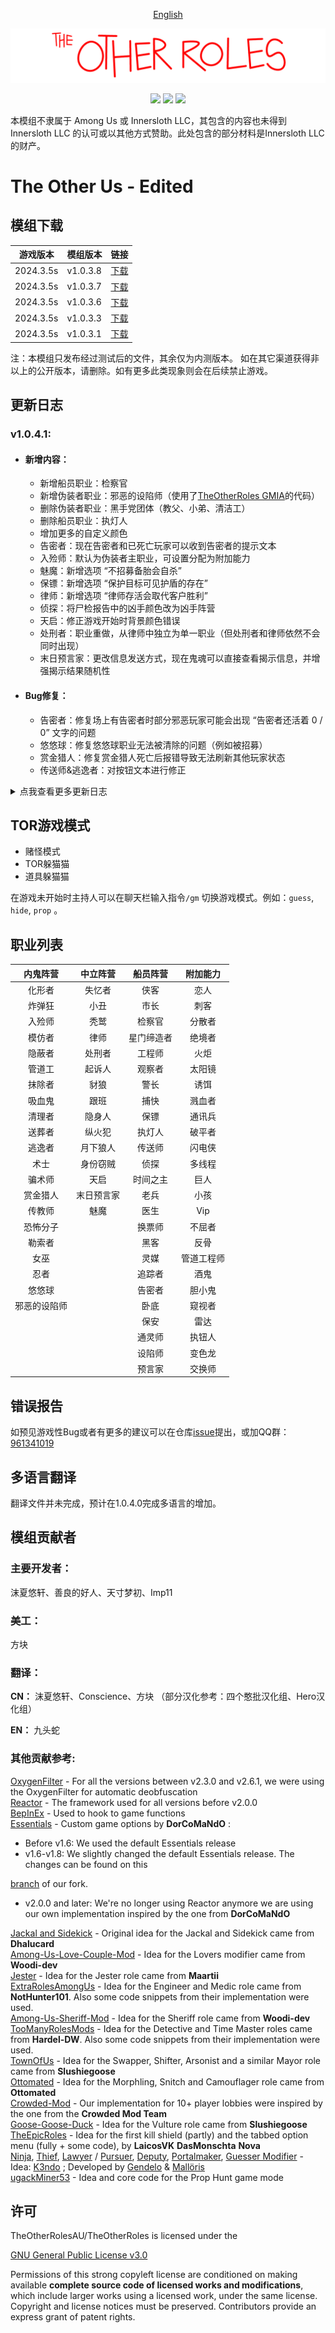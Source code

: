 <p align="center"> <a href="README_EN.md"> English </a> </p>

![mod banner](./Images/TOR_logo.png)

<p align="center"><a href="https://github.com/mxyx-club/TheOtherUs-Edited/releases/latest">
<img src="https://badgen.net/github/release/mxyx-club/TheOtherUs-Edited"></a>
<img src="https://badgen.net/github/assets-dl/mxyx-club/TheOtherUs-Edited">
<img src="https://badgen.net/github/watchers/mxyx-club/TheOtherUs-Edited"></p>

本模组不隶属于 Among Us 或 Innersloth LLC，其包含的内容也未得到 Innersloth LLC 的认可或以其他方式赞助。此处包含的部分材料是Innersloth LLC的财产。

# The Other Us - Edited

## 模组下载

| 游戏版本  | 模组版本 | 链接                                                         |
| --------- | -------- | ------------------------------------------------------------ |
| 2024.3.5s | v1.0.3.8 | [下载](https://github.com/mxyx-club/TheOtherUs-Edited/releases/download/v1.0.3.8/TheOtherUs.zip) |
| 2024.3.5s | v1.0.3.7 | [下载](https://github.com/mxyx-club/TheOtherUs-Edited/releases/download/v1.0.3.7/TheOtherRoles.zip) |
| 2024.3.5s | v1.0.3.6 | [下载](https://github.com/mxyx-club/TheOtherUs-Edited/releases/download/v1.0.3.6/TheOtherRoles.zip) |
| 2024.3.5s | v1.0.3.3 | [下载](https://github.com/mxyx-club/TheOtherUs-Edited/releases/download/v1.0.3.3/TheOtherRoles.zip) |
| 2024.3.5s | v1.0.3.1 | [下载](https://github.com/mxyx-club/TheOtherUs/releases/download/v1.0.3.1/TheOtherUs.zip) |

注：本模组只发布经过测试后的文件，其余仅为内测版本。
    如在其它渠道获得非以上的公开版本，请删除。如有更多此类现象则会在后续禁止游戏。

## 更新日志

###  v1.0.4.1:

 - #### 新增内容：

    - 新增船员职业：检察官
    - 新增伪装者职业：邪恶的设陷师（使用了[TheOtherRoles GMIA](https://github.com/dabao40/TheOtherRolesGMIA)的代码）
    - 删除伪装者职业：黑手党团体（教父、小弟、清洁工）
    - 删除船员职业：执灯人
    - 增加更多的自定义颜色
    - 告密者：现在告密者和已死亡玩家可以收到告密者的提示文本
    - 入殓师：默认为伪装者主职业，可设置分配为附加能力
    - 魅魔：新增选项 “不招募备胎会自杀”
    - 保镖：新增选项 “保护目标可见护盾的存在”
    - 律师：新增选项 “律师存活会取代客户胜利”
    - 侦探：将尸检报告中的凶手颜色改为凶手阵营
    - 天启：修正游戏开始时背景颜色错误
    - 处刑者：职业重做，从律师中独立为单一职业（但处刑者和律师依然不会同时出现）
    - 末日预言家：更改信息发送方式，现在鬼魂可以直接查看揭示信息，并增强揭示结果随机性

 - #### Bug修复：

    - 告密者：修复场上有告密者时部分邪恶玩家可能会出现 “告密者还活着 0 / 0” 文字的问题
    - 悠悠球：修复悠悠球职业无法被清除的问题（例如被招募）
    - 赏金猎人：修复赏金猎人死亡后报错导致无法刷新其他玩家状态
    - 传送师&逃逸者：对按钮文本进行修正

<details>
  <summary>点我查看更多更新日志</summary>

###  v1.0.3.8:

 - #### 基于TheOtherRoles v4.5.3：

    - 新增伪装者职业：悠悠球
    - 新增选项：“死亡后的伪装者不能破坏”
    - 新增功能：幽灵可以在小地图中查看存活玩家位置
    - 追踪者：新增追踪模式 “仅箭头”、“仅距离检测”、“两者皆有”

 - #### 新增内容：

    - 新增附加能力：巨人（体型更大，移速更慢）
    - 为遵守模组协议，已删除内置解锁衣柜功能
    - TOR躲猫猫：新增选项 “猎人移速倍率”,“躲藏者移速倍率” 
    - 道具躲猫猫：将穿墙功能改为可单独对某阵营启用或直接关闭
    - 道具躲猫猫：新增选项 “猎人移速倍率”,“躲藏者移速倍率” 
    - 身份窃贼：增加可被窃走的身份：“老兵”,“捕快”，可在游戏中具体设置
    - 更换帽子下载路径，旧版本更新至新版本可能需要重新下载帽子

 - #### Bug修复：

    - 躲猫猫模式汉化修正（参考四个憨批汉化组）
    - 修复 “在地图上显示管道” 功能，并新增 “只在会议中显示管道位置” 选项
    - 通灵师：优化对非击杀中立的结果
    - 捕快：在晋升为警长时，如果有失忆者回忆已死去的警长时，该玩家实际得到的职业将变为捕快，并且存活的警长手铐技能会被没收
    - 交换师：为避免bug，暂时将交换师修改为不会原生分配到警长

###  v1.0.3.7:

 - #### 新增内容：

    - 内置解锁原版衣柜
    - 删除“显示颜色深浅”设置按钮，强制开启

 - #### Bug修复：

    - 修复随机出生到管道时，更换地图坐标不重置的问题
    - 末日预言家：修复揭示全随机职业时，职业列表总是以内鬼职业+目标职业的问题

###  v1.0.3.4 ~ 1.0.3.6:

 - #### 新增内容：

    - 新增 “调整紧急破坏持续时间” 的选项  （使用了[SuperNewRoles](https://github.com/SuperNewRoles/SuperNewRoles)的部分代码）
    - 新增 “随机分配修复配线的任务地点” 并且可以修改修复配线的任务总数  （使用了[SuperNewRoles](https://github.com/SuperNewRoles/SuperNewRoles)的部分代码）
    - 将模组设置中“在地图上显示管道”选项移动到游戏内预设中，但目前仍然不可用
    - 优化随机出生，现在分散不会有延迟了
    - 为中国玩家在连接GitHub时自动替换链接为国内镜像源
    - 法医：延长被保护的玩家被击杀时的闪光提醒时间（从0.5s增加到1.5s）
    - 魅魔：将真爱的任务从船员中移除
    - 跟班：新增在赌怪模式中 “强制跟班为赌怪” 的选项
    - 优化随机出生与分散技能的代码逻辑（删除多余代码）

 - #### Bug修复：

    - 豺狼：修复招募按钮在赌怪模式中不会消失的问题
    - 修复一部分技能按钮文本错误
    - 交换师：修复无法与追踪者交换的问题
    - 告密者：修复在设置告密者可揭示击杀中立但实际无法揭示的问题
    - 设陷师：“失忆者” 和 “起诉人” 踩到陷阱时不会显示为邪恶阵营
    - 恐怖分子：在自爆的情况下增加强制自杀（避免部分情况自爆不会死的问题）

###  v1.0.3.3:

 - #### 新增内容：

    - 增加阻止任务获胜的选项（目前无效）
    - 使一部分职业无法共同出现
    - 多线程：不会在任务透明模式开启时生成
    - 告密者：现在可以在会议中查看信息，并且被发现时不能无法被猜测

 - #### Bug修复：

    - 修复内鬼阵营无法超过3名的问题

###  v1.0.3.2:

 - #### 新增内容：

    - 新增附加能力：绝境者（在伪装者阵营只剩1名时减少击杀cd）
    - 随机出生点可选随机出生至通风口上
    - 新增无人生还结局
    - 魅魔：新增真爱无法跟随原阵营获胜的选项
    - 变色龙：不会分配给隐身人、忍者
    - 执钮人：不会分配给市长
    - 传送师 & 逃逸者：增加总传送次数的选项，以避免一回合只能传送一次的问题
    - 告密者：目前可以在会议中查看红名（还无法得知具体职业）
    - 反骨：增加隐藏职业选项

 - #### Bug修复：

    - 豺狼：关闭豺狼可破坏的选项仍然可以破坏的问题
    - 换票师：修复无法修理破坏的问题

###  v1.0.3.1:

 - #### 新增内容：

    - 新增主职业：预言家
    - 入殓师：更改为伪装者阵营专属附加能力
    - 告密者：职业重做，还原为旧版效果（并未完全可用）
    - 闪电侠：修复移速不生效的问题

### v1.0.3:

 - #### 基于TheOtherRoles - v4.5.2 

    - 适配游戏新版本v2024.3.5
    - 新增游戏开始时Stop按钮
    - 侦探：优化脚印生成导致的卡顿
    - 医生：医生可以在会议中查看被保护的玩家，有蓝色括号提示

 - #### 新增内容：

    - 新增附加能力：执钮人、闪电侠
    - 侦探：尸检报告改为查验凶手职业与凶手颜色
    - 医生：新增尸检报告为查验凶手名字与凶手颜色
    - 传送师 & 逃逸者：新增会议后不重置标记点的选项
    - 分散者：增加传送至通风口上的选项 

 - #### Bug修复：

    - 修复赌怪模式中会被分配多重职业的bug
    - 火炬：修复火炬视野的bug

###  v1.0.2:

 - #### 新增内容：

    - 新增主职业：魅魔
    - 替换无文字的按钮图标并在游戏中增加按钮文本
    - 送葬者：增加移速选项

###  v1.0.1:

 - #### 基于TheOtherUs - v1.3.4

 - #### 新增内容：

    - 新增职业：天启、末日预言家
    - 统一开局cd
    - 内置百人模组
    - 更好的地图选项
    - 内置多语言，为以后翻译外语模组打下基础
    - 真菌丛林：增加随机出生、增加分散坐标
    - 火炬：增加视野倍率选项
    - 交换师：增加可交换中立选项
    - 诱饵：新增只分配给船员选项
    - 隐身人：从豺狼分离为独立职业
    - 豺狼：新增内鬼可发现队友变为跟班选项
    - 中立阵营：改为假任务以不影响船员阵营任务胜利
    - 失忆者：删除假任务限制（可在获得身份前做任务，但不影响船员）

 - #### Bug修复：

    - 起诉人：修复无法跟随除内鬼及其他阵营获胜
    - 真菌丛林：修复视野问题
    - 火炬：修复视野问题
    - 警长：修复无法在游戏内得知捕快身份的问题
    - 修复了其它BUG（想不起来了）

</details>

## TOR游戏模式

- 赌怪模式
- TOR躲猫猫
- 道具躲猫猫

在游戏未开始时主持人可以在聊天栏输入指令<code>/gm</code> 切换游戏模式。例如：<code>guess</code>, <code>hide</code>, <code>prop</code> 。

## 职业列表

|   内鬼阵营   |  中立阵营  |  船员阵营  |  附加能力  |
| :----------: | :--------: | :--------: | :--------: |
|    化形者    |   失忆者   |    侠客    |    恋人    |
|    炸弹狂    |    小丑    |    市长    |    刺客    |
|    入殓师    |    秃鹫    |   检察官   |   分散者   |
|    模仿者    |    律师    | 星门缔造者 |   绝境者   |
|    隐蔽者    |   处刑者   |   工程师   |    火炬    |
|    管道工    |   起诉人   |   观察者   |   太阳镜   |
|    抹除者    |    豺狼    |    警长    |    诱饵    |
|    吸血鬼    |    跟班    |    捕快    |   溅血者   |
|    清理者    |   隐身人   |    保镖    |   通讯兵   |
|    送葬者    |   纵火犯   |   执灯人   |   破平者   |
|    逃逸者    |  月下狼人  |   传送师   |   闪电侠   |
|     术士     |  身份窃贼  |    侦探    |   多线程   |
|    骗术师    |    天启    |  时间之主  |    巨人    |
|   赏金猎人   | 末日预言家 |    老兵    |    小孩    |
|    传教师    |    魅魔    |    医生    |    Vip     |
|   恐怖分子   |            |   换票师   |   不屈者   |
|    勒索者    |            |    黑客    |    反骨    |
|     女巫     |            |    灵媒    | 管道工程师 |
|     忍者     |            |   追踪者   |    酒鬼    |
|    悠悠球    |            |   告密者   |   胆小鬼   |
| 邪恶的设陷师 |            |    卧底    |   窥视者   |
|              |            |    保安    |    雷达    |
|              |            |   通灵师   |   执钮人   |
|              |            |   设陷师   |   变色龙   |
|              |            |   预言家   |   交换师   |

## 错误报告

如预见游戏性Bug或者有更多的建议可以在仓库[issue](https://github.com/mxyx-club/TheOtherUs-Edited/issues/new/choose)提出，或加QQ群：[961341019](https://qm.qq.com/q/MlhqY3QcYU)

## 多语言翻译

翻译文件并未完成，预计在1.0.4.0完成多语言的增加。

## 模组贡献者

### 主要开发者：

沫夏悠轩、善良的好人、天寸梦初、Imp11

### 美工：

方块

### 翻译：

**CN：** 沫夏悠轩、Conscience、方块 
（部分汉化参考：四个憨批汉化组、Hero汉化组）

**EN：** 九头蛇

### 其他贡献参考:

[OxygenFilter](https://github.com/NuclearPowered/Reactor.OxygenFilter) - For all the versions between v2.3.0 and v2.6.1, we were using the OxygenFilter for automatic deobfuscation\
[Reactor](https://github.com/NuclearPowered/Reactor) - The framework used for all versions before v2.0.0\
[BepInEx](https://github.com/BepInEx) - Used to hook to game functions\
[Essentials](https://github.com/DorCoMaNdO/Reactor-Essentials) - Custom game options by **DorCoMaNdO** :
- Before v1.6: We used the default Essentials release
- v1.6-v1.8: We slightly changed the default Essentials release. The changes can be found on this 

[branch](https://github.com/Eisbison/Reactor-Essentials/tree/feature/TheOtherRoles-Adaption) of our fork.
- v2.0.0 and later: We're no longer using Reactor anymore we are using our own implementation inspired by the one from **DorCoMaNdO**

[Jackal and Sidekick](https://www.twitch.tv/dhalucard) - Original idea for the Jackal and Sidekick came from **Dhalucard**\
[Among-Us-Love-Couple-Mod](https://github.com/Woodi-dev/Among-Us-Love-Couple-Mod) - Idea for the Lovers modifier came from **Woodi-dev**\
[Jester](https://github.com/Maartii/Jester) - Idea for the Jester role came from **Maartii**\
[ExtraRolesAmongUs](https://github.com/NotHunter101/ExtraRolesAmongUs) - Idea for the Engineer and Medic role came from **NotHunter101**. Also some code snippets from their implementation were used.\
[Among-Us-Sheriff-Mod](https://github.com/Woodi-dev/Among-Us-Sheriff-Mod) - Idea for the Sheriff role came from **Woodi-dev**\
[TooManyRolesMods](https://github.com/Hardel-DW/TooManyRolesMods) - Idea for the Detective and Time Master roles came from **Hardel-DW**. Also some code snippets from their implementation were used.\
[TownOfUs](https://github.com/slushiegoose/Town-Of-Us) - Idea for the Swapper, Shifter, Arsonist and a similar Mayor role came from **Slushiegoose**\
[Ottomated](https://twitter.com/ottomated_) - Idea for the Morphling, Snitch and Camouflager role came from **Ottomated**\
[Crowded-Mod](https://github.com/CrowdedMods/CrowdedMod) - Our implementation for 10+ player lobbies were inspired by the one from the **Crowded Mod Team**\
[Goose-Goose-Duck](https://store.steampowered.com/app/1568590/Goose_Goose_Duck) - Idea for the Vulture role came from **Slushiegoose**\
[TheEpicRoles](https://github.com/LaicosVK/TheEpicRoles) - Idea for the first kill shield (partly) and the tabbed option menu (fully + some code), by **LaicosVK** **DasMonschta** **Nova**\
[Ninja](#ninja), [Thief](#thief), [Lawyer](#lawyer) / [Pursuer](#pursuer), [Deputy](#deputy), [Portalmaker](#portalmaker), [Guesser Modifier](#guesser-modifier) - Idea: [K3ndo](https://github.com/K3ndoo) ; Developed by [Gendelo](https://github.com/gendelo3) & [Mallöris](https://github.com/Mallaris) \
[ugackMiner53](https://github.com/ugackMiner53/PropHunt) - Idea and core code for the Prop Hunt game mode

## 许可

TheOtherRolesAU/TheOtherRoles is licensed under the

[GNU General Public License v3.0](https://github.com/TheOtherRolesAU/TheOtherRoles/blob/main/LICENSE)

Permissions of this strong copyleft license are conditioned on making available **complete source code of licensed works and modifications**, which include larger works using a licensed work, under the same license. Copyright and license notices must be preserved. Contributors provide an express grant of patent rights.
